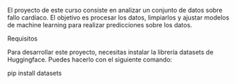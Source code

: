 El proyecto de este curso consiste en analizar un conjunto de datos sobre fallo cardíaco. El objetivo es procesar los datos, limpiarlos y ajustar modelos de machine learning para realizar predicciones sobre los datos.

Requisitos

Para desarrollar este proyecto, necesitas instalar la librería datasets de Huggingface. Puedes hacerlo con el siguiente comando:

pip install datasets

